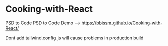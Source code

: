 # Cooking-with-React
PSD to Code	PSD to Code
Demo --> https://bbissm.github.io/Cooking-with-React/

Dont add tailwind.config.js will cause problems in production build